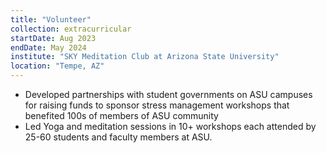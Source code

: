 ```yaml
---
title: "Volunteer"
collection: extracurricular
startDate: Aug 2023
endDate: May 2024
institute: "SKY Meditation Club at Arizona State University"
location: "Tempe, AZ"
---
```


<ul>
    <li>Developed partnerships with student governments on ASU campuses for raising funds to sponsor stress management workshops that benefited 100s of members of ASU community</li>
    <li>Led Yoga and meditation sessions in 10+ workshops each attended by 25-60 students and faculty members at ASU.</li>
</ul>